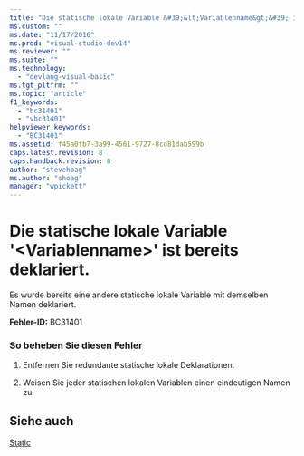 ```yaml
---
title: "Die statische lokale Variable &#39;&lt;Variablenname&gt;&#39; ist bereits deklariert. | Microsoft Docs"
ms.custom: ""
ms.date: "11/17/2016"
ms.prod: "visual-studio-dev14"
ms.reviewer: ""
ms.suite: ""
ms.technology: 
  - "devlang-visual-basic"
ms.tgt_pltfrm: ""
ms.topic: "article"
f1_keywords: 
  - "bc31401"
  - "vbc31401"
helpviewer_keywords: 
  - "BC31401"
ms.assetid: f45a0fb7-3a99-4561-9727-8cd81dab599b
caps.latest.revision: 8
caps.handback.revision: 8
author: "stevehoag"
ms.author: "shoag"
manager: "wpickett"
---
```

# Die statische lokale Variable &#39;&lt;Variablenname&gt;&#39; ist bereits deklariert.
Es wurde bereits eine andere statische lokale Variable mit demselben Namen deklariert.  
  
 **Fehler\-ID:** BC31401  
  
### So beheben Sie diesen Fehler  
  
1.  Entfernen Sie redundante statische lokale Deklarationen.  
  
2.  Weisen Sie jeder statischen lokalen Variablen einen eindeutigen Namen zu.  
  
## Siehe auch  
 [Static](../../visual-basic/language-reference/modifiers/static.md)